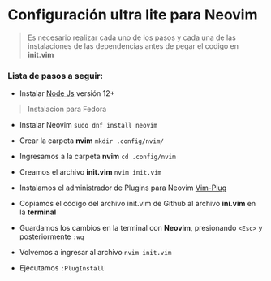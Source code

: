 # Configuración ultra lite para Neovim
> Es necesario realizar cada uno de los pasos y cada una de las instalaciones de las dependencias antes de pegar el codigo en __init.vim__

### Lista de pasos a seguir:

- Instalar [Node Js](https://nodejs.org/es/) versión 12+

> Instalacion para Fedora

- Instalar Neovim `` sudo dnf install neovim ``

- Crear la carpeta __nvim__ `` mkdir .config/nvim/ ``

- Ingresamos a la carpeta __nvim__ `` cd .config/nvim ``

- Creamos el archivo __init.vim__ `` nvim init.vim ``

- Instalamos el administrador de Plugins para Neovim [Vim-Plug](https://github.com/junegunn/vim-plug)

- Copiamos el código del archivo init.vim de Github al archivo __ini.vim__ en la __terminal__

- Guardamos los cambios en la terminal con __Neovim__, presionando  `` <Esc> `` y posteriormente `` :wq ``

- Volvemos a ingresar al archivo ``nvim init.vim ``

- Ejecutamos `` :PlugInstall ``



